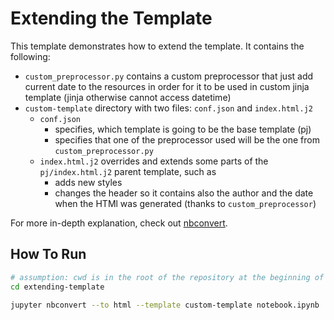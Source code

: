 # Extending the Template

This template demonstrates how to extend the template. It contains the following:

- `custom_preprocessor.py` contains a custom preprocessor that just add current date to the resources in order for it to be used in custom jinja template (jinja otherwise cannot access datetime)
- `custom-template` directory with two files: `conf.json` and `index.html.j2`
    - `conf.json`
        - specifies, which template is going to be the base template (pj)
        - specifies that one of the preprocessor used will be the one from `custom_preprocessor.py`
    - `index.html.j2` overrides and extends some parts of the `pj/index.html.j2` parent template, such as
        - adds new styles
        - changes the header so it contains also the author and the date when the HTMl was generated (thanks to `custom_preprocessor`)

For more in-depth explanation, check out [nbconvert](https://nbconvert.readthedocs.io/en/latest/).

## How To Run

```sh
# assumption: cwd is in the root of the repository at the beginning of these commands
cd extending-template

jupyter nbconvert --to html --template custom-template notebook.ipynb
```

